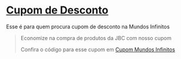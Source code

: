 # [Cupom de Desconto](https://github.com/CupomDeDesconto/Promocoes/blob/main/README.md)
Esse é para quem procura cupom de desconto na Mundos Infinitos
<blockquote cite="https://asasdodesconto.com/desconto/economize-na-compra-de-produtos-da-jbc-com-nosso-cupom-2125581"><p>Economize na compra de produtos da JBC com nosso cupom</p><footer>Confira o código para esse cupom em <a href="https://asasdodesconto.com/desconto/economize-na-compra-de-produtos-da-jbc-com-nosso-cupom-2125581">Cupom Mundos Infinitos</a></footer></blockquote>